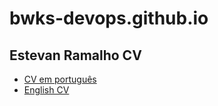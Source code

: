 # bwks-devops.github.io

## Estevan Ramalho CV
- [CV em português](https://github.com/blueworks-dev/cv/blob/main/assets/CV_pt_br_Estevan_Ramalho_2024.pdf)
- [English CV](https://github.com/blueworks-dev/cv/blob/main/assets/CV_en_Estevan_Ramalho_2024.pdf)
